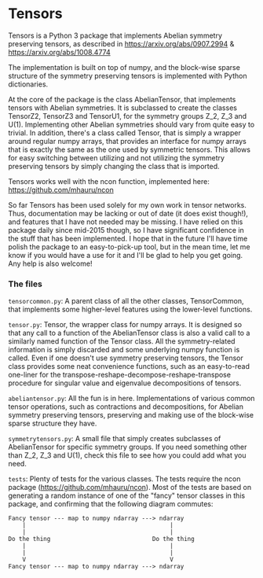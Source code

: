 # Tensors

Tensors is a Python 3 package that implements Abelian symmetry preserving
tensors, as described in
https://arxiv.org/abs/0907.2994
&
https://arxiv.org/abs/1008.4774

The implementation is built on top of numpy, and the block-wise sparse
structure of the symmetry preserving tensors is implemented with Python
dictionaries.

At the core of the package is the class AbelianTensor, that implements tensors
with Abelian symmetries. It is subclassed to create the classes TensorZ2,
TensorZ3 and TensorU1, for the symmetry groups Z_2, Z_3 and U(1).
Implementing other Abelian symmetries should vary from quite easy to trivial.
In addition, there's a class called Tensor, that is simply a wrapper around
regular numpy arrays, that provides an interface for numpy arrays that is
exactly the same as the one used by symmetric tensors. This allows for easy
switching between utilizing and not utilizing the symmetry preserving tensors
by simply changing the class that is imported.

Tensors works well with the ncon function, implemented here:
https://github.com/mhauru/ncon

So far Tensors has been used solely for my own work in tensor networks. Thus,
documentation may be lacking or out of date (it does exist though!), and
features that I have not needed may be missing. I have relied on this package
daily since mid-2015 though, so I have significant confidence in the stuff that
has been implemented. I hope that in the future I'll have time polish the
package to an easy-to-pick-up tool, but in the mean time, let me know if you
would have a use for it and I'll be glad to help you get going. Any help is
also welcome!

### The files
`tensorcommon.py`: A parent class of all the other classes, TensorCommon, that
implements some higher-level features using the lower-level functions.

`tensor.py`: Tensor, the wrapper class for numpy arrays. It is designed so that
any call to a function of the AbelianTensor class is also a valid call to a
similarly named function of the Tensor class. All the symmetry-related
information is simply discarded and some underlying numpy function is called.
Even if one doesn't use symmetry preserving tensors, the Tensor class provides
some neat convenience functions, such as an easy-to-read one-liner for the
transpose-reshape-decompose-reshape-transpose procedure for singular value and
eigenvalue decompositions of tensors.

`abeliantensor.py`: All the fun is in here. Implementations of various common
tensor operations, such as contractions and decompositions, for Abelian
symmetry preserving tensors, preserving and making use of the block-wise sparse
structure they have.

`symmetrytensors.py`: A small file that simply creates subclasses of
AbelianTensor for specific symmetry groups. If you need something other than
Z_2, Z_3 and U(1), check this file to see how you could add what you need.

`tests`: Plenty of tests for the various classes. The tests require the ncon package
(https://github.com/mhauru/ncon). Most of the tests are based on generating a random
instance of one of the "fancy" tensor classes in this package, and confirming that
the following diagram commutes:
```
Fancy tensor --- map to numpy ndarray ---> ndarray
    |                                         |
    |                                         |
Do the thing                             Do the thing
    |                                         |
    |                                         |
    V                                         V
Fancy tensor --- map to numpy ndarray ---> ndarray
```


